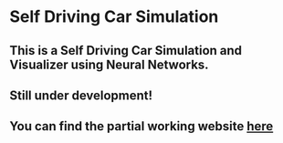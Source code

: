 # Self Driving Car Simulation 

## This is a Self Driving Car Simulation and Visualizer using Neural Networks.

## Still under development!

## You can find the partial working website [here](https://abhie7.github.io/self-driving-car/)
